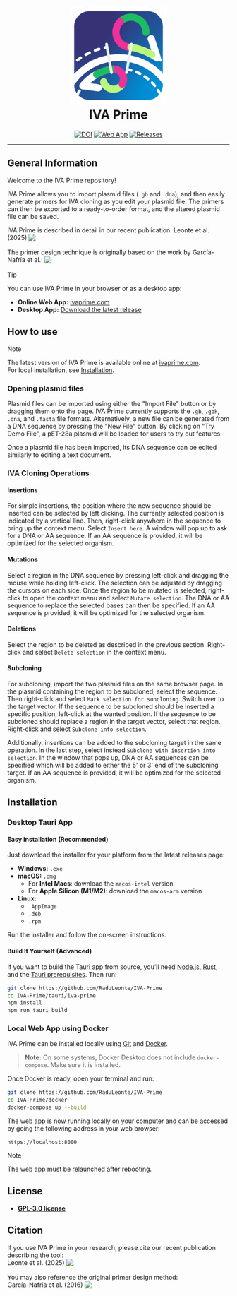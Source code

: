 <h1 align="center">
  <br>
  <a href="https://ivaprime.com"><img src="IVA Prime logo.png" width="220"></a>
  <br>
  <b>IVA Prime</b>
  <br>
</h1>

<p align="center">
  <a href="https://academic.oup.com/nar/advance-article/doi/10.1093/nar/gkaf386/8124940"><img src="https://img.shields.io/badge/DOI-10.1093/nar/gkaf386-red" alt="DOI"></a>
  <a href="https://ivaprime.com"><img src="https://img.shields.io/badge/IVA%20Prime-Web_App-8A2BE2" alt="Web App"></a>
  <a href="https://github.com/RaduLeonte/IVA-Prime/releases"><img src="https://img.shields.io/github/v/release/RaduLeonte/IVA-Prime?label=Desktop%20App" alt="Releases"></a>
</p>

---

## General Information

Welcome to the IVA Prime repository!

IVA Prime allows you to import plasmid files (`.gb` and `.dna`), and then easily generate primers for IVA cloning as you edit your plasmid file. The primers can then be exported to a ready-to-order format, and the altered plasmid file can be saved.

IVA Prime is described in detail in our recent publication: Leonte et al. (2025) <a style="vertical-align: middle" href="https://www.nature.com/articles/srep27459"><img src="https://img.shields.io/badge/DOI-10.1093/nar/gkaf386-red"></a>

The primer design technique is originally based on the work by García-Nafría et al.: <a style="vertical-align: middle" href="https://www.nature.com/articles/srep27459"><img src="https://img.shields.io/badge/DOI-10.1038/srep27459-green"></a>


> [!TIP] 
> You can use IVA Prime in your browser or as a desktop app:
> - **Online Web App:** [ivaprime.com](https://ivaprime.com)
> - **Desktop App:** [Download the latest release](https://github.com/RaduLeonte/IVA-Prime/releases)


## How to use

> [!NOTE]  
> The latest version of IVA Prime is available online at [ivaprime.com](https://ivaprime.com).  
> For local installation, see [Installation](#installation).

### Opening plasmid files

Plasmid files can be imported using either the "Import File" button or by dragging them onto the page. IVA Prime currently supports the `.gb`, `.gbk`, `.dna`, and `.fasta` file formats. Alternatively, a new file can be generated from a DNA sequence by pressing the "New File" button. By clicking on "Try Demo File", a pET-28a plasmid will be loaded for users to try out features.

Once a plasmid file has been imported, its DNA sequence can be edited similarly to editing a text document.

### IVA Cloning Operations

#### Insertions

For simple insertions, the position where the new sequence should be inserted can be selected by left clicking. The currently selected position is indicated by a vertical line. Then, right-click anywhere in the sequence to bring up the context menu. Select `Insert here`. A window will pop up to ask for a DNA or AA sequence. If an AA sequence is provided, it will be optimized for the selected organism.

#### Mutations

Select a region in the DNA sequence by pressing left-click and dragging the mouse while holding left-click. The selection can be adjusted by dragging the cursors on each side. Once the region to be mutated is selected, right-click to open the context menu and select `Mutate selection`. The DNA or AA sequence to replace the selected bases can then be specified. If an AA sequence is provided, it will be optimized for the selected organism.

#### Deletions

Select the region to be deleted as described in the previous section. Right-click and select `Delete selection` in the context menu.

#### Subcloning

For subcloning, import the two plasmid files on the same browser page. In the plasmid containing the region to be subcloned, select the sequence. Then right-click and select `Mark selection for subcloning`. Switch over to the target vector. If the sequence to be subcloned should be inserted a specific position, left-click at the wanted position. If the sequence to be subcloned should replace a region in the target vector, select that region. Right-click and select `Subclone into selection`.

Additionally, insertions can be added to the subcloning target in the same operation. In the last step, select instead `Subclone with insertion into selection`. In the window that pops up, DNA or AA sequences can be specified which will be added to either the 5' or 3' end of the subcloning target. If an AA sequence is provided, it will be optimized for the selected organism.

## Installation

### Desktop Tauri App

#### Easy installation (Recommended)

Just download the installer for your platform from the latest releases page:

- **Windows:** `.exe`
- **macOS:** `.dmg`
  - For **Intel Macs**: download the `macos-intel` version
  - For **Apple Silicon (M1/M2)**: download the `macos-arm` version
- **Linux:**
  - `.AppImage`
  - `.deb`
  - `.rpm`

Run the installer and follow the on-screen instructions.

#### Build It Yourself (Advanced)

If you want to build the Tauri app from source, you’ll need [Node.js](https://nodejs.org/), [Rust](https://www.rust-lang.org/tools/install), and the [Tauri prerequisites](https://tauri.app/v1/guides/getting-started/prerequisites/). Then run:

```bash
git clone https://github.com/RaduLeonte/IVA-Prime
cd IVA-Prime/tauri/iva-prime
npm install
npm run tauri build
```

### Local Web App using Docker

IVA Prime can be installed locally using [Git](https://git-scm.com/) and [Docker](https://www.docker.com/).

> **Note:** On some systems, Docker Desktop does not include `docker-compose`. Make sure it is installed.

Once Docker is ready, open your terminal and run:

```bash
git clone https://github.com/RaduLeonte/IVA-Prime
cd IVA-Prime/docker
docker-compose up --build
```

The web app is now running locally on your computer and can be accessed by going the following address in your web browser:

```
https://localhost:8000
```

> [!NOTE]  
> The web app must be relaunched after rebooting.



## License

- [**GPL-3.0 license**](https://github.com/RaduLeonte/IVA-Prime/blob/master/LICENSE)



## Citation

If you use IVA Prime in your research, please cite our recent publication describing the tool:  
Leonte et al. (2025) <a style="vertical-align: middle" href="https://www.nature.com/articles/srep27459"><img src="https://img.shields.io/badge/DOI-10.1093/nar/gkaf386-red"></a>

You may also reference the original primer design method:  
García-Nafría et al. (2016) <a style="vertical-align: middle" href="https://www.nature.com/articles/srep27459"><img src="https://img.shields.io/badge/DOI-10.1038/srep27459-green"></a>
